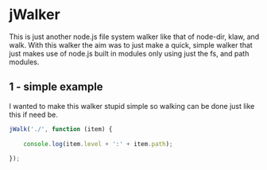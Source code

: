 # jWalker

This is just another node.js file system walker like that of node-dir, klaw, and walk. With this walker the aim was to just make a quick, simple walker that just makes use of node.js built in modules only using just the fs, and path modules.


## 1 - simple example

I wanted to make this walker stupid simple so walking can be done just like this if need be.

```js
jWalk('./', function (item) {
 
    console.log(item.level + ':' + item.path);
 
});
```